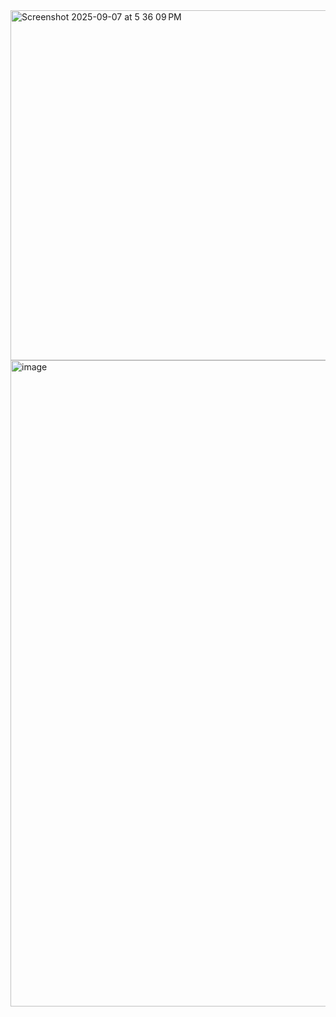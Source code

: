 
<img width="1290" height="560" alt="Screenshot 2025-09-07 at 5 36 09 PM" src="https://github.com/user-attachments/assets/d7954e46-7ca2-4d0f-8c90-d9fa07b5be4c" />
<img width="2584" height="1034" alt="image" src="https://github.com/user-attachments/assets/ea456d21-706a-400e-95c9-6cace8806ec8" />
